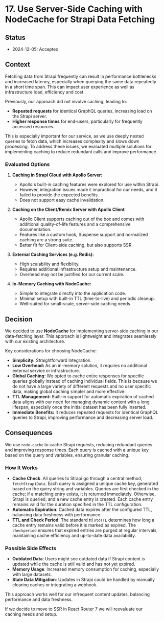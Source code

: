 # 17. Use Server-Side Caching with NodeCache for Strapi Data Fetching

## Status

- 2024-12-05: Accepted

## Context

Fetching data from Strapi frequently can result in performance
bottlenecks and increased latency, especially when querying the same
data repeatedly in a short time span. This can impact user experience as well as
infrastructure load, efficiency and cost.

Previously, our approach did not involve caching, leading to:

- **Repeated requests** for identical GraphQL queries, increasing load on the Strapi server.
- **Higher response times** for end-users, particularly for frequently accessed resources.

This is especially important for our service, as we use deeply nested queries to fetch data,
which increases complexity and slows down processing.
To address these issues, we evaluated multiple solutions for
implementing caching to reduce redundant calls and improve performance.

### Evaluated Options

1. **Caching in Strapi Cloud with Apollo Server:**
   - Apollo's built-in caching features were explored for use within Strapi.
   - However, integration issues made it impractical for our needs, and it failed to provide the expected benefits.
   - Does not support easy cache invalidation.

2. **Caching on the Client/Remix Server with Apollo Client**
   - Apollo Client supports caching out of the box and comes with additional quality-of-life features and a comprehensive documentation.
   - Features like a custom hook, Suspense support and normalized caching are a strong suite.
   - Better fit for Client-side caching, but also supports SSR.

3. **External Caching Services (e.g. Redis):**
   - High scalability and flexibility.
   - Requires additional infrastructure setup and maintenance.
   - Overhead may not be justified for our current scale.

4. **In-Memory Caching with NodeCache:**
   - Simple to integrate directly into the application code.
   - Minimal setup with built-in TTL (time-to-live) and periodic cleanup.
   - Well-suited for small-scale, server-side caching needs.

## Decision

We decided to use **NodeCache** for implementing server-side caching in our data-fetching layer.
This approach is lightweight and integrates seamlessly with our existing architecture.

Key considerations for choosing NodeCache:

- **Simplicity:** Straightforward Integration.
- **Low Overhead:** As an in-memory solution, it requires no additional external service or infrastructure.
- **Global Caching:** We opted to cache entire responses for specific queries globally instead of caching individual fields. This is because we do not have a large variety of different requests and no user specific data, making global caching simpler and more effective.
- **TTL Management:** Built-in support for automatic expiration of cached data aligns with our need for managing dynamic content with a long lifespan, especially once the initial dataset has been fully inserted.
- **Immediate Benefits:** It reduces repeated requests for identical GraphQL queries to Strapi, improving performance and decreasing server load.

## Consequences

We use `node-cache` to cache Strapi requests, reducing redundant queries and improving response times. Each query is cached with a unique key based on the query and variables, ensuring granular caching.

### How It Works

- **Cache Check**: All queries to Strapi go through a central method, `fetchStrapiData`. Each query is assigned a unique cache key, generated based on the query string and variables. Queries are first checked in the cache; if a matching entry exists, it is returned immediately. Otherwise, Strapi is queried, and a new cache entry is created. Each cache entry remains valid for the duration specified in the TTL configuration.
- **Automatic Expiration**: Cached data expires after the configured TTL, balancing data freshness with performance.
- **TTL and Check Period**: The standard ttl `stdTTL` determines how long a cache entry remains valid before it is marked as expired. The `checkperiod` ensures that expired entries are purged at regular intervals, maintaining cache efficiency and up-to-date data availability.

### Possible Side Effects

- **Outdated Data**: Users might see outdated data if Strapi content is updated while the cache is still valid and has not yet expired.
- **Memory Usage**: Increased memory consumption for caching, especially with large datasets.
- **Stale Data Mitigation**: Updates in Strapi could be handled by manually clearing caches or integrating a webhook.

This approach works well for our infrequent content updates, balancing performance and data freshness.

If we decide to move to SSR in React Router 7 we will reevaluate our caching needs and setup.
